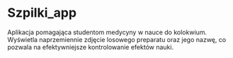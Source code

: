 # Szpilki_app
Aplikacja pomagająca studentom medycyny w nauce do kolokwium.
Wyświetla naprzemiennie zdjęcie losowego preparatu oraz jego nazwę, co pozwala na efektywniejsze kontrolowanie efektów nauki.
